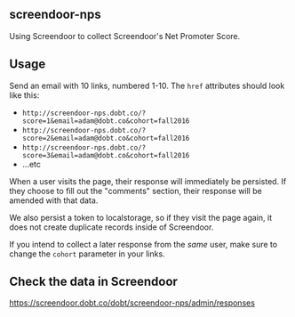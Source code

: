 screendoor-nps
----

Using Screendoor to collect Screendoor's Net Promoter Score.

## Usage

Send an email with 10 links, numbered 1-10. The `href` attributes should look like this:

- `http://screendoor-nps.dobt.co/?score=1&email=adam@dobt.co&cohort=fall2016`
- `http://screendoor-nps.dobt.co/?score=2&email=adam@dobt.co&cohort=fall2016`
- `http://screendoor-nps.dobt.co/?score=3&email=adam@dobt.co&cohort=fall2016`
- ...etc

When a user visits the page, their response will immediately be persisted. If they choose to fill out the "comments" section, their response will be amended with that data.

We also persist a token to localstorage, so if they visit the page again, it does not create duplicate records inside of Screendoor.

If you intend to collect a later response from the *same* user, make sure to change the `cohort` parameter in your links.

## Check the data in Screendoor

https://screendoor.dobt.co/dobt/screendoor-nps/admin/responses
